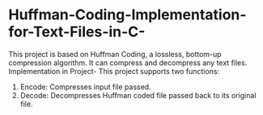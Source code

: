 # Huffman-Coding-Implementation-for-Text-Files-in-C-
This project is based on Huffman Coding, a lossless, bottom-up compression algorithm. It can compress and decompress any text files.  
Implementation in Project-
This project supports two functions:
1) Encode: Compresses input file passed.
2) Decode: Decompresses Huffman coded file passed back to its original file.
